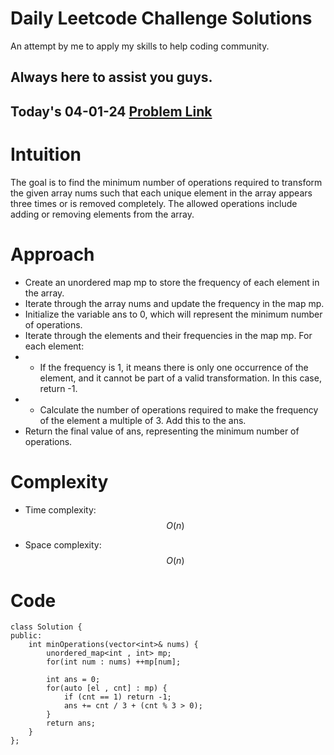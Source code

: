 # Daily Leetcode Challenge Solutions

An attempt by me to apply my skills to help coding community.

## Always here to assist you guys.

## Today's 04-01-24 [Problem Link](https://leetcode.com/problems/minimum-number-of-operations-to-make-array-empty/description/)

# Intuition
<!-- Describe your first thoughts on how to solve this problem. -->
The goal is to find the minimum number of operations required to transform the given array nums such that each unique element in the array appears three times or is removed completely. The allowed operations include adding or removing elements from the array.

# Approach
<!-- Describe your approach to solving the problem. -->
- Create an unordered map mp to store the frequency of each element in the array.
- Iterate through the array nums and update the frequency in the map mp.
- Initialize the variable ans to 0, which will represent the minimum number of operations.
- Iterate through the elements and their frequencies in the map mp. For each element:
- - If the frequency is 1, it means there is only one occurrence of the element, and it cannot be part of a valid transformation. In this case, return -1.
- - Calculate the number of operations required to make the frequency of the element a multiple of 3. Add this to the ans.
- Return the final value of ans, representing the minimum number of operations.

# Complexity
- Time complexity: $$O(n)$$
<!-- Add your time complexity here, e.g. $$O(n)$$ -->


- Space complexity: $$O(n)$$
<!-- Add your space complexity here, e.g. $$O(n)$$ -->


# Code
```
class Solution {
public:
    int minOperations(vector<int>& nums) {
        unordered_map<int , int> mp;
        for(int num : nums) ++mp[num];

        int ans = 0;
        for(auto [el , cnt] : mp) {
            if (cnt == 1) return -1;
            ans += cnt / 3 + (cnt % 3 > 0);
        }
        return ans;
    }
};
```
